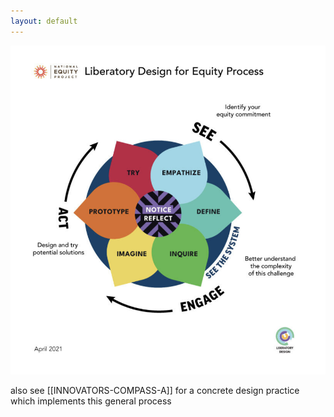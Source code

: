 ```yaml
---
layout: default
---
```

![](media/cleanshot_2024-04-12-at-14-13-02@2x.png)

also see [[INNOVATORS-COMPASS-A]] for a concrete design practice which implements this general process